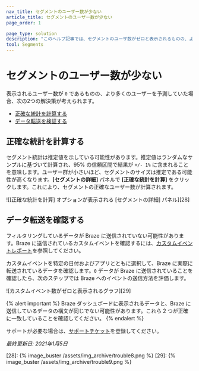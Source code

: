 ```yaml
---
nav_title: セグメントのユーザー数が少ない
article_title: セグメントのユーザー数が少ない
page_order: 1

page_type: solution
description: "このヘルプ記事では、セグメントのユーザ数がゼロと表示されるものの、より多くのユーザーが表示されることが予想される場合のトラブルシューティングステップを説明します。"
tool: Segments
---
```


# セグメントのユーザー数が少ない

表示されるユーザー数が `0` であるものの、より多くのユーザーを予測していた場合、次の2つの解決策が考えられます。
* [正確な統計を計算する](#calculate-exact-statistics)
* [データ転送を検証する](#verify-data-transfer)

## 正確な統計を計算する

セグメント統計は推定値を示している可能性があります。推定値はランダムなサンプルに基づいて計算され、95% の信頼区間で結果が `+/- 1%` に含まれることを意味します。ユーザー群が小さいほど、セグメントのサイズは推定である可能性が高くなります。**\[セグメントの詳細]** パネルで **\[正確な統計を計算]** をクリックします。これにより、セグメントの正確なユーザー数が計算されます。

![\[正確な統計を計算] オプションが表示される \[セグメントの詳細] パネル][28]

## データ転送を確認する

フィルタリングしているデータが Braze に送信されていない可能性があります。Braze に送信されているカスタムイベントを確認するには、[カスタムイベントレポート][1]を参照してください。

カスタムイベントを特定の日付およびアプリとともに選択して、Braze に実際に転送されているデータを確認します。`0` データが Braze に送信されていることを確認したら、次のステップでは Braze へのイベントの送信方法を評価します。

![カスタムイベント数がゼロと表示されるグラフ][29]

{% alert important %}
Braze ダッシュボードに表示されるデータと、Braze に送信しているデータの構文が同じでない可能性があります。これら 2 つが正確に一致していることを確認してください。
{% endalert %}

サポートが必要な場合は、[サポートチケット]({{site.baseurl}}/braze_support/)を登録してください。

_最終更新日: 2021年1月5日_

[1]: {{site.baseurl}}/user_guide/data_and_analytics/custom_data/custom_events/#custom-event-analytics
[28]: {% image_buster /assets/img_archive/trouble8.png %}
[29]: {% image_buster /assets/img_archive/trouble9.png %}
